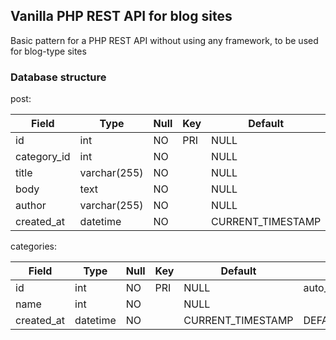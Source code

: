## Vanilla PHP REST API for blog sites

Basic pattern for a PHP REST API without using any framework, to be used for blog-type sites

### Database structure

post:

| Field       | Type         | Null | Key | Default           | Extra             |
|-------------|--------------|------|-----|-------------------|-------------------|
| id          | int          | NO   | PRI | NULL              | auto_increment    |
| category_id | int          | NO   |     | NULL              |                   |
| title       | varchar(255) | NO   |     | NULL              |                   |
| body        | text         | NO   |     | NULL              |                   |
| author      | varchar(255) | NO   |     | NULL              |                   |
| created_at  | datetime     | NO   |     | CURRENT_TIMESTAMP | DEFAULT_GENERATED |

categories:

| Field      | Type     | Null | Key | Default           | Extra             |
|------------|----------|------|-----|-------------------|-------------------|
| id         | int      | NO   | PRI | NULL              | auto_increment    |
| name       | int      | NO   |     | NULL              |                   |
| created_at | datetime | NO   |     | CURRENT_TIMESTAMP | DEFAULT_GENERATED |
